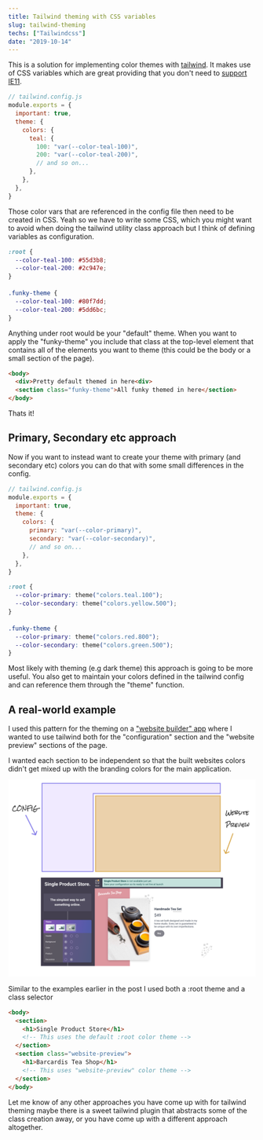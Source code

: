 ```yaml
---
title: Tailwind theming with CSS variables
slug: tailwind-theming
techs: ["Tailwindcss"]
date: "2019-10-14"
---
```


This is a solution for implementing color themes with [tailwind](https://tailwindcss.com/). It makes use of CSS variables which are great providing that you don't need to [support IE11](https://caniuse.com/#feat=css-variables).

```js
// tailwind.config.js
module.exports = {
  important: true,
  theme: {
    colors: {
      teal: {
        100: "var(--color-teal-100)",
        200: "var(--color-teal-200)",
        // and so on...
      },
    },
  },
}
```

Those color vars that are referenced in the config file then need to be created in CSS. Yeah so we have to write some CSS, which you might want to avoid when doing the tailwind utility class approach but I think of defining variables as configuration.

```css
:root {
  --color-teal-100: #55d3b8;
  --color-teal-200: #2c947e;
}

.funky-theme {
  --color-teal-100: #80f7dd;
  --color-teal-200: #5dd6bc;
}
```

Anything under root would be your "default" theme. When you want to apply the "funky-theme" you include that class at the top-level element that contains all of the elements you want to theme (this could be the body or a small section of the page).

```html
<body>
  <div>Pretty default themed in here<div>
  <section class="funky-theme">All funky themed in here</section>
</body>
```

Thats it!

## Primary, Secondary etc approach

Now if you want to instead want to create your theme with primary (and secondary etc) colors you can do that with some small differences in the config.

```js
// tailwind.config.js
module.exports = {
  important: true,
  theme: {
    colors: {
      primary: "var(--color-primary)",
      secondary: "var(--color-secondary)",
      // and so on...
    },
  },
}
```

```css
:root {
  --color-primary: theme("colors.teal.100");
  --color-secondary: theme("colors.yellow.500");
}

.funky-theme {
  --color-primary: theme("colors.red.800");
  --color-secondary: theme("colors.green.500");
}
```

Most likely with theming (e.g dark theme) this approach is going to be more useful. You also get to maintain your colors defined in the tailwind config and can reference them through the "theme" function.

## A real-world example

I used this pattern for the theming on a ["website builder" app](https://singleproduct.store/) where I wanted to use tailwind both for the "configuration" section and the "website preview" sections of the page.

I wanted each section to be independent so that the built websites colors didn't get mixed up with the branding colors for the main application.

![](./tailwind-theming.png)

Similar to the examples earlier in the post I used both a :root theme and a class selector

```html
<body>
  <section>
    <h1>Single Product Store</h1>
    <!-- This uses the default :root color theme -->
  </section>
  <section class="website-preview">
    <h1>Barcardis Tea Shop</h1>
    <!-- This uses "website-preview" color theme -->
  </section>
</body>
```

Let me know of any other approaches you have come up with for tailwind
theming maybe there is a sweet tailwind plugin that abstracts some of the class
creation away, or you have come up with a different approach altogether.
